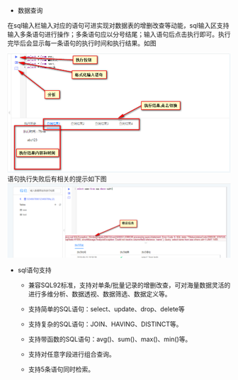* 数据查询

在sql输入栏输入对应的语句可进实现对数据表的增删改查等动能，sql输入区支持输入多条语句进行操作；多条语句应以分号结尾；输入语句后点击执行即可。执行完毕后会显示每一条语句的执行时间和执行结果。如图

![](/assets/执行结果.png)语句执行失败后有相关的提示如下图![](/assets/错误信息.png)

* sql语句支持

  * 兼容SQL92标准，支持对单条/批量记录的增删改查，可对海量数据灵活的进行多维分析、数据透视、数据筛选、数据定义等。

  * 支持简单的SQL语句：select、update、drop、delete等

  * 支持复杂的SQL语句：JOIN、HAVING、DISTINCT等。

  * 支持带函数的SQL语句：avg\(\)、sum\(\)、max\(\)、min\(\)等。

  * 支持对任意字段进行组合查询。

  * 支持5条语句同时检索。



